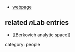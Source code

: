 

* [webpage](http://math.berkeley.edu/people/grad/doosung-park)

## related $n$Lab entries

* [[Berkovich analytic space]]

category: people